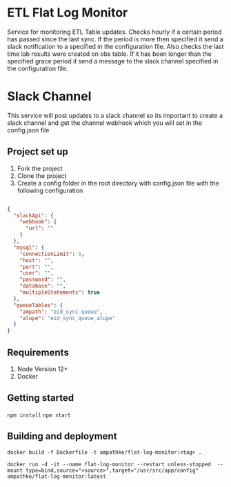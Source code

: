 # ETL Flat Log Monitor

Service for monitoring ETL Table updates.
Checks hourly if a certain period has passed since the last sync. If the period is more then specified it
send a slack notification to a specified in the configuration file.
Also checks the last time lab results were created on obs table. If it has been longer than
the specified grace period it send a message to the slack channel specified in the configuration file.

# Slack Channel
This service will post updates to a slack channel so its important to create a slack channel and get
the channel webhook which you will set in the config.json file


## Project set up
1. Fork the project
2. Clone the project
3. Create a config folder in the root directory with config.json file with the following configuration

```json

{
  "slackApi": {
    "webhook": {
      "url": ""
    }
  },
  "mysql": {
    "connectionLimit": 5,
    "host": "",
    "port": "",
    "user": "",
    "password": "",
    "database": "",
    "multipleStatements": true
  },
  "queueTables": {
    "ampath": "eid_sync_queue",
    "alupe": "eid_sync_queue_alupe"
  }
}

```

## Requirements
1. Node Version 12+
2. Docker

## Getting started
```npm install```
```npm start```


## Building and deployment
```docker build -f Dockerfile -t ampathke/flat-log-monitor:<tag> .```

```docker run -d -it --name flat-log-monitor --restart unless-stopped  --mount type=bind,source="<source>",target="/usr/src/app/config"  ampathke/flat-log-monitor:latest```


